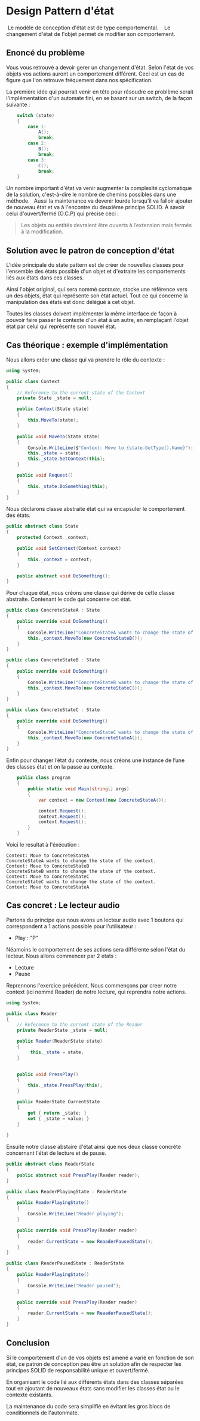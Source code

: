 # Design Pattern d'état #

 Le modèle de conception d'état est de type comportemental.  
 Le changement d'état de l'objet permet de modifier son comportement.

## Enoncé du problème ##

Vous vous retrouvé a devoir gerer un changement d'état. Selon l'état de vos objets vos actions auront un comportement différent. Ceci est un cas de figure que l'on retrouve fréquement dans nos spécification.

La première idée qui pourrait venir en tête pour résoudre ce problème serait l'implémentation d'un automate fini, en se basant sur un switch, de la façon suivante :


```c#
    switch (state)
    {
        case 1:
            A();
            break;
        case 2:
            B();
            break;
        case 3:
            C();
            break;
    }
```

Un nombre important d'état va venir augmenter la complexité cyclomatique de la solution, c'est-à-dire le nombre de chemins possibles dans une méthode.  
Aussi la maintenance va devenir lourde lorsqu'il va falloir ajouter de nouveau état et va à l'encontre du deuxième principe SOLID. À savoir celui d'ouvert/fermé (O.C.P) qui précise ceci :

> Les objets ou entités devraient être ouverts à l’extension mais fermés à la modification.  



## Solution avec le patron de conception d'état ##

L'idée principale du state pattern est de créer de nouvelles classes pour l'ensemble des états possible d'un objet et d'extraire les comportements liés aux états dans ces classes.

Ainsi l'objet original, qui sera nommé *contexte*, stocke une référence vers un des objets, état qui représente son état actuel. Tout ce qui concerne la manipulation des états est donc délégué à cet objet.

Toutes les classes doivent implémenter la même interface de façon à pouvoir faire passer le contexte d'un état à un autre, en remplaçant l'objet état par celui qui représente son nouvel état.

##  Cas théorique : exemple d'implémentation ##

Nous allons créer une classe qui va prendre le rôle du contexte : 


```c#
using System;

public class Context
{
    // Reference to the current state of the Context
    private State _state = null;

    public Context(State state)
    {
        this.MoveTo(state);
    }

    public void MoveTo(State state)
    {
        Console.WriteLine($"Context: Move to {state.GetType().Name}");
        this._state = state;
        this._state.SetContext(this);
    }

    public void Request()
    {
        this._state.DoSomething(this);
    }
}
```

Nous déclarons classe abstraite état qui va encapsuler le comportement des états.

```csharp
public abstract class State
{
    protected Context _context;

    public void SetContext(Context context)
    {
        this._context = context;
    }

    public abstract void DoSomething();
}
```

Pour chaque état, nous créons une classe qui dérive de cette classe abstraite. Contenant le code qui concerne cet état.
```csharp
public class ConcreteStateA : State
{
    public override void DoSomething()
    {
        Console.WriteLine("ConcreteStateA wants to change the state of the context.");
        this._context.MoveTo(new ConcreteStateB());
    }
}

public class ConcreteStateB : State
{
    public override void DoSomething()
    {
        Console.WriteLine("ConcreteStateB wants to change the state of the context.");
        this._context.MoveTo(new ConcreteStateC());
    }
}

public class ConcreteStateC : State
{
    public override void DoSomething()
    {
        Console.WriteLine("ConcreteStateC wants to change the state of the context.");
        this._context.MoveTo(new ConcreteStateA());
    }
}
```


Enfin pour changer l’état du contexte, nous créons  une instance de l’une des classes état et on la passe au contexte.

```csharp
    public class program
    {
        public static void Main(string[] args)
        {
            var context = new Context(new ConcreteStateA());

            context.Request();
            context.Request();
            context.Request();
        }
    }
```
Voici le resultat à l'éxécution : 

```console
Context: Move to ConcreteStateA
ConcreteStateA wants to change the state of the context.
Context: Move to ConcreteStateB
ConcreteStateB wants to change the state of the context.
Context: Move to ConcreteStateC
ConcreteStateC wants to change the state of the context.
Context: Move to ConcreteStateA
```

## Cas concret : Le lecteur audio ##

Partons du principe que nous avons un lecteur audio avec 1 boutons qui correspondent a 1 actions possible pour l'utilisateur :
- Play : "P"


Néamoins le comportement de ses actions sera différente selon l'état du lecteur. Nous allons commencer par 2 etats :
- Lecture
- Pause


Reprennons l'exercice précédent. Nous commençons par creer notre context (ici nommé Reader) de notre lecture, qui reprendra notre actions.

```c#
using System;

public class Reader
{
    // Reference to the current state of the Reader
    private ReaderState _state = null;

    public Reader(ReaderState state)
    {
         this._state = state;
    }

    
    public void PressPlay()
    {
        this._state.PressPlay(this);
    }

    public ReaderState CurrentState
    {
        get { return _state; }
        set { _state = value; }
    }
    
}
```
Ensuite notre classe abstaire d'état ainsi que nos deux classe concréte concernant l'état de lecture et de pause.

```csharp
public abstract class ReaderState
{
    public abstract void PressPlay(Reader reader);
}

public class ReaderPlayingState : ReaderState
{
    public ReaderPlayingState()
    {
        Console.WriteLine("Reader playing");
    }

    public override void PressPlay(Reader reader)
    {
        reader.CurrentState = new ReaaderPausedState();
    }
}

public class ReaderPausedState : ReaderState
{
    public ReaderPlayingState()
    {
        Console.WriteLine("Reader paused");
    }

    public override void PressPlay(Reader reader)
    {
        reader.CurrentState = new ReaaderPausedState();
    }
}

```



## Conclusion ##

Si le comportement d'un de vos objets est amené a varié en fonction de son état, ce patron de conception peu être un solution afin de respecter les principes SOLID de responsabilité unique et ouvert/fermé.

En organisant le code lié aux différents états dans des classes séparées tout en ajoutant de nouveaux états sans modifier les classes état ou le contexte existants.

La maintenance du code sera simplifié en évitant les gros blocs de conditionnels de l'autonmate.


